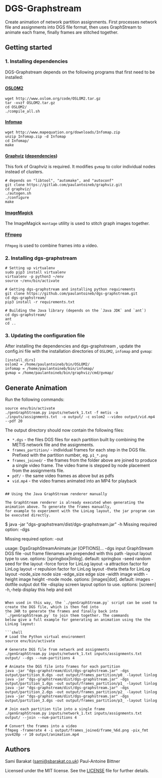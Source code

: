 # DGS-Graphstream

Create animation of network partition assignments. First processes network file and assignments into DGS file format, then uses GraphStream to animate each frame, finally frames are stitched together.

## Getting started

### 1. Installing dependencies

DGS-Graphstream depends on the following programs that first need to be installed:

#### [OSLOM2](http://www.oslom.org/software.htm)

```shell
wget http://www.oslom.org/code/OSLOM2.tar.gz
tar -xvzf OSLOM2.tar.gz
cd OSLOM2/
./compile_all.sh
```

#### [Infomap](http://www.mapequation.org/code.html#Linux)

```shell
wget http://www.mapequation.org/downloads/Infomap.zip
unzip Infomap.zip -d Infomap
cd Infomap/
make
```

#### [Graphviz](https://gitlab.com/paulantoineb/graphviz) ([dependencies](https://graphviz.gitlab.io/_pages/Download/Download_source.html))

This fork of Graphviz is required. It modifies `gvmap` to color individual nodes instead of clusters.

```shell
# depends on "libtool", "automake", and "autoconf"
git clone https://gitlab.com/paulantoineb/graphviz.git
cd graphviz/
./autogen.sh
./configure
make
```

#### [ImageMagick](https://www.imagemagick.org/script/install-source.php#unix)

The ImageMagick `montage` utility is used to stitch graph images together.

#### [FFmpeg](https://www.ffmpeg.org/download.html)

`FFmpeg` is used to combine frames into a video.

### 2. Installing dgs-graphstream    

```shell
# Setting up virtualenv
sudo pip3 install virtualenv
virtualenv -p python3 ~/env
source ~/env/bin/activate

# Getting dgs-graphstream and installing python requirements
git clone https://github.com/paulantoineb/dgs-graphstream.git
cd dgs-graphstream/
pip3 install -r requirements.txt

# Building the Java library (depends on the `Java JDK` and `ant`)
cd dgs-graphstream/
ant
cd ..
```

### 3. Updating the configuration file

After installing the dependencies and dgs-graphstream , update the config.ini file with the installation directories of `OSLOM2`, `infomap` and `gvmap`:
```
[install_dirs]
oslom2 = /home/paulantoineb/bin/OSLOM2/
infomap = /home/paulantoineb/bin/infomap/
gvmap = /home/paulantoineb/bin/graphviz/cmd/gvmap/
```

## Generate Animation

Run the following commands:
```shell
source env/bin/activate
./genGraphStream.py inputs/network_1.txt -f metis -a ./inputs/assignments.txt  -o output/ -c oslom2 --video output/vid.mp4 --pdf 20  
```

The output directory should now contain the following files:
* `*.dgs` - the files DGS files for each partition built by combining the METIS network file and the assignments.
* `frames_partition/` - individual frames for each step in the DGS file. Prefixed with the partition number, eg. `p1_*.png`
* `frames_joined/` - the frames from the folder above are joined to produce a single video frame. The video frame is stepped by node placement from the assignments file.
* `pdf/` - the same video frames as above but as pdfs
* `vid.mp4` - the video frames animated into an MP4 for playback
```

## Using the Java GraphStream renderer manually

The GraphStream renderer is already executed when generating the animation above. To generate the frames manually,
for example to experiment with the LinLog layout, the jar program can be executed directly.

```
$ java -jar "dgs-graphstream/dist/dgs-graphstream.jar" -h
Missing required option: -dgs

Missing required option: -out

usage: DgsGraphStreamAnimate.jar [OPTIONS]...
-dgs <arg>          input GraphStream DGS file
-out <arg>          frame filenames are prepended with this path
-layout <arg>       layout type to use. options: [springbox|linlog]. default: springbox
-seed <arg>         random seed for the layout
-force <arg>        force for LinLog layout
-a <arg>            attraction factor for LinLog layout
-r <arg>            repulsion factor for LinLog layout
-theta <arg>        theta for LinLog layout
-node_size <arg>    node size
-edge_size <arg>    edge size
-width <arg>        image width
-height <arg>       image height
-mode <arg>         mode. options: [images|dot]. default: images
-dotfile <arg>      output dot file
-display screen     layout option to use. options: [screen]
-h,-help            display this help and exit
```

When used in this way, the `./genGraphStream.py` script can be used to create the DGS file, which is then fed into
the JAR to generate the frames and finally back into `./genGraphStream.py` to join them together. The commands
below give a full example for generating an animation using the the LinLog layout:

```shell
# Load the Python virtual environment
source env/bin/activate

# Generate DGS file from network and assignments
./genGraphStream.py inputs/network_1.txt inputs/assignments.txt output/ --dgs --num-partitions 4

# Animate the DGS file into frames for each partition
java -jar "dgs-graphstream/dist/dgs-graphstream.jar" -dgs output/partition_0.dgs -out output/frames_partition/p0_ -layout linlog
java -jar "dgs-graphstream/dist/dgs-graphstream.jar" -dgs output/partition_1.dgs -out output/frames_partition/p1_ -layout linlog
java -jar "dgs-graphstream/dist/dgs-graphstream.jar" -dgs output/partition_2.dgs -out output/frames_partition/p2_ -layout linlog
java -jar "dgs-graphstream/dist/dgs-graphstream.jar" -dgs output/partition_3.dgs -out output/frames_partition/p3_ -layout linlog

# Join each partition tile into a single frame
./genGraphStream.py inputs/network_1.txt inputs/assignments.txt output/ --join --num-partitions 4

# Convert the frames into a video
ffmpeg -framerate 4 -i output/frames_joined/frame_%6d.png -pix_fmt yuv420p -r 10 output/animation.mp4
```

## Authors

Sami Barakat (<sami@sbarakat.co.uk>)
Paul-Antoine Bittner

Licensed under the MIT license. See the [LICENSE](https://github.com/sbarakat/dgs-graphstream/blob/master/LICENSE) file for further details.
